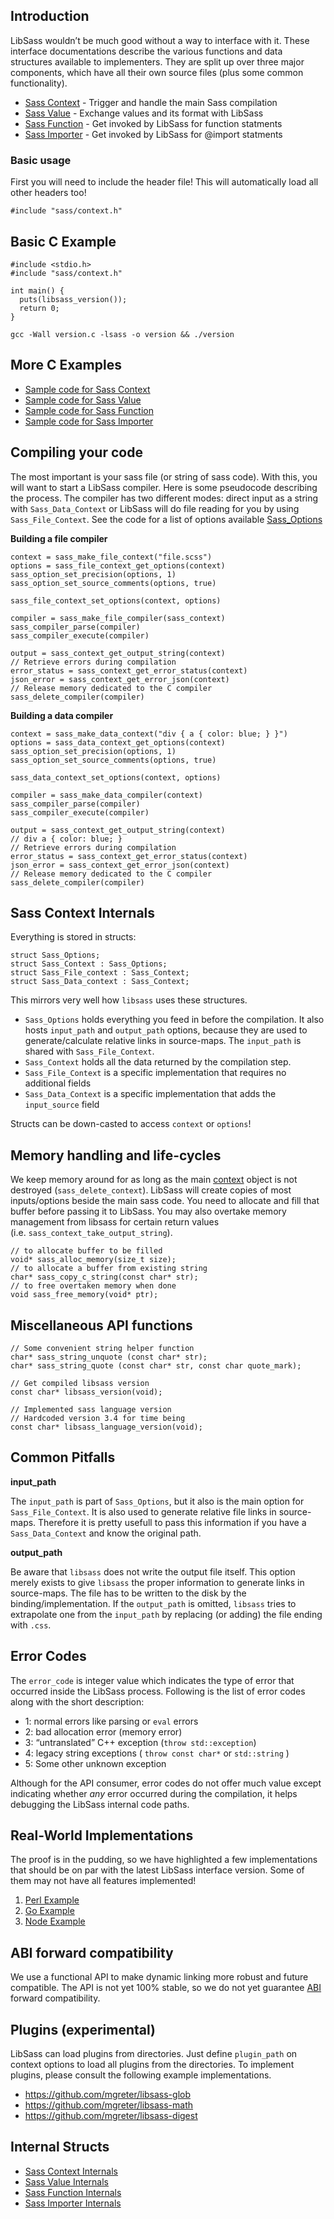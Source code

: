 Introduction
------------

LibSass wouldn’t be much good without a way to interface with it. These interface documentations describe the various functions and data structures available to implementers. They are split up over three major components, which have all their own source files (plus some common functionality).

-   [Sass Context](api-context.md) - Trigger and handle the main Sass compilation
-   [Sass Value](api-value.md) - Exchange values and its format with LibSass
-   [Sass Function](api-function.md) - Get invoked by LibSass for function statments
-   [Sass Importer](api-importer.md) - Get invoked by LibSass for <span class="citation" data-cites="import">@import</span> statments

### Basic usage

First you will need to include the header file! This will automatically load all other headers too!

    #include "sass/context.h"

Basic C Example
---------------

    #include <stdio.h>
    #include "sass/context.h"

    int main() {
      puts(libsass_version());
      return 0;
    }

    gcc -Wall version.c -lsass -o version && ./version

More C Examples
---------------

-   [Sample code for Sass Context](api-context-example.md)
-   [Sample code for Sass Value](api-value-example.md)
-   [Sample code for Sass Function](api-function-example.md)
-   [Sample code for Sass Importer](api-importer-example.md)

Compiling your code
-------------------

The most important is your sass file (or string of sass code). With this, you will want to start a LibSass compiler. Here is some pseudocode describing the process. The compiler has two different modes: direct input as a string with `Sass_Data_Context` or LibSass will do file reading for you by using `Sass_File_Context`. See the code for a list of options available [Sass\_Options](https://github.com/sass/libsass/blob/36feef0/include/sass/interface.h#L18)

**Building a file compiler**

    context = sass_make_file_context("file.scss")
    options = sass_file_context_get_options(context)
    sass_option_set_precision(options, 1)
    sass_option_set_source_comments(options, true)

    sass_file_context_set_options(context, options)

    compiler = sass_make_file_compiler(sass_context)
    sass_compiler_parse(compiler)
    sass_compiler_execute(compiler)

    output = sass_context_get_output_string(context)
    // Retrieve errors during compilation
    error_status = sass_context_get_error_status(context)
    json_error = sass_context_get_error_json(context)
    // Release memory dedicated to the C compiler
    sass_delete_compiler(compiler)

**Building a data compiler**

    context = sass_make_data_context("div { a { color: blue; } }")
    options = sass_data_context_get_options(context)
    sass_option_set_precision(options, 1)
    sass_option_set_source_comments(options, true)

    sass_data_context_set_options(context, options)

    compiler = sass_make_data_compiler(context)
    sass_compiler_parse(compiler)
    sass_compiler_execute(compiler)

    output = sass_context_get_output_string(context)
    // div a { color: blue; }
    // Retrieve errors during compilation
    error_status = sass_context_get_error_status(context)
    json_error = sass_context_get_error_json(context)
    // Release memory dedicated to the C compiler
    sass_delete_compiler(compiler)

Sass Context Internals
----------------------

Everything is stored in structs:

    struct Sass_Options;
    struct Sass_Context : Sass_Options;
    struct Sass_File_context : Sass_Context;
    struct Sass_Data_context : Sass_Context;

This mirrors very well how `libsass` uses these structures.

-   `Sass_Options` holds everything you feed in before the compilation. It also hosts `input_path` and `output_path` options, because they are used to generate/calculate relative links in source-maps. The `input_path` is shared with `Sass_File_Context`.
-   `Sass_Context` holds all the data returned by the compilation step.
-   `Sass_File_Context` is a specific implementation that requires no additional fields
-   `Sass_Data_Context` is a specific implementation that adds the `input_source` field

Structs can be down-casted to access `context` or `options`!

Memory handling and life-cycles
-------------------------------

We keep memory around for as long as the main [context](api-context.md) object is not destroyed (`sass_delete_context`). LibSass will create copies of most inputs/options beside the main sass code. You need to allocate and fill that buffer before passing it to LibSass. You may also overtake memory management from libsass for certain return values (i.e. `sass_context_take_output_string`).

    // to allocate buffer to be filled
    void* sass_alloc_memory(size_t size);
    // to allocate a buffer from existing string
    char* sass_copy_c_string(const char* str);
    // to free overtaken memory when done
    void sass_free_memory(void* ptr);

Miscellaneous API functions
---------------------------

    // Some convenient string helper function
    char* sass_string_unquote (const char* str);
    char* sass_string_quote (const char* str, const char quote_mark);

    // Get compiled libsass version
    const char* libsass_version(void);

    // Implemented sass language version
    // Hardcoded version 3.4 for time being
    const char* libsass_language_version(void);

Common Pitfalls
---------------

**input\_path**

The `input_path` is part of `Sass_Options`, but it also is the main option for `Sass_File_Context`. It is also used to generate relative file links in source- maps. Therefore it is pretty usefull to pass this information if you have a `Sass_Data_Context` and know the original path.

**output\_path**

Be aware that `libsass` does not write the output file itself. This option merely exists to give `libsass` the proper information to generate links in source-maps. The file has to be written to the disk by the binding/implementation. If the `output_path` is omitted, `libsass` tries to extrapolate one from the `input_path` by replacing (or adding) the file ending with `.css`.

Error Codes
-----------

The `error_code` is integer value which indicates the type of error that occurred inside the LibSass process. Following is the list of error codes along with the short description:

-   1: normal errors like parsing or `eval` errors
-   2: bad allocation error (memory error)
-   3: “untranslated” C++ exception (`throw std::exception`)
-   4: legacy string exceptions ( `throw const char*` or `std::string` )
-   5: Some other unknown exception

Although for the API consumer, error codes do not offer much value except indicating whether *any* error occurred during the compilation, it helps debugging the LibSass internal code paths.

Real-World Implementations
--------------------------

The proof is in the pudding, so we have highlighted a few implementations that should be on par with the latest LibSass interface version. Some of them may not have all features implemented!

1.  [Perl Example](https://github.com/sass/perl-libsass/blob/master/lib/CSS/Sass.xs)
2.  [Go Example](https://godoc.org/github.com/wellington/go-libsass#example-Compiler--Stdin)
3.  [Node Example](https://github.com/sass/node-sass/blob/master/src/binding.cpp)

ABI forward compatibility
-------------------------

We use a functional API to make dynamic linking more robust and future compatible. The API is not yet 100% stable, so we do not yet guarantee [ABI](https://gcc.gnu.org/onlinedocs/libstdc++/manual/abi.html) forward compatibility.

Plugins (experimental)
----------------------

LibSass can load plugins from directories. Just define `plugin_path` on context options to load all plugins from the directories. To implement plugins, please consult the following example implementations.

-   https://github.com/mgreter/libsass-glob
-   https://github.com/mgreter/libsass-math
-   https://github.com/mgreter/libsass-digest

Internal Structs
----------------

-   [Sass Context Internals](api-context-internal.md)
-   [Sass Value Internals](api-value-internal.md)
-   [Sass Function Internals](api-function-internal.md)
-   [Sass Importer Internals](api-importer-internal.md)
